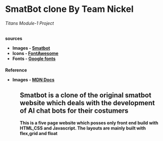 <h1>SmatBot clone By Team Nickel</h1> 
<h6>Titans Module-1 Project</h6>

<h4>sources</source>
<ul>
  <li>Images - <a href = "smatbot.com" >Smatbot<a></li>
  <li>Icons - <a href = "fontawesome.com" >FontAwesome<a></li>
  <li>Fonts - <a href = "https://fonts.google.com/" >Google fonts<a></li>
</ul>
 <h4>Reference</source>
   <ul>
       <li>Images - <a href = "https://developer.mozilla.org/en-US/" >MDN Docs<a></li>
   <ul>

<h2>Smatbot is a clone of the original smatbot website which deals with the development of AI chat bots for their costumers</h2>
<p>This is a five page website which posses only front end build with HTML,CSS and Javascript. The layouts are mainly built with flex,grid and float </p>
